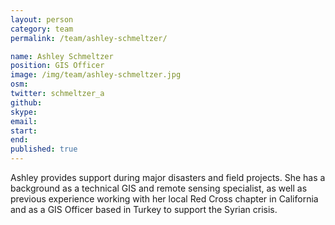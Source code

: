```yaml
---
layout: person
category: team
permalink: /team/ashley-schmeltzer/

name: Ashley Schmeltzer
position: GIS Officer
image: /img/team/ashley-schmeltzer.jpg
osm:
twitter: schmeltzer_a
github:
skype:
email:
start:
end:
published: true
---
```


Ashley provides support during major disasters and field projects. She has a background as a technical GIS and remote sensing specialist, as well as previous experience working with her local Red Cross chapter in California and as a GIS Officer based in Turkey to support the Syrian crisis.
